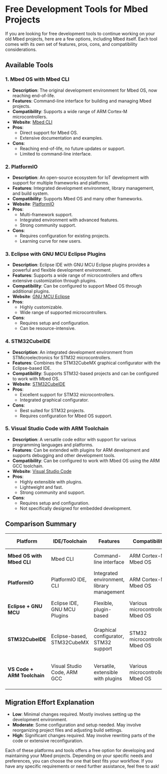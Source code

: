# Free Development Tools for Mbed Projects

If you are looking for free development tools to continue working on your old Mbed projects, here are a few options, including Mbed itself. Each tool comes with its own set of features, pros, cons, and compatibility considerations.

## Available Tools

### 1. **Mbed OS with Mbed CLI**
- **Description**: The original development environment for Mbed OS, now reaching end-of-life.
- **Features**: Command-line interface for building and managing Mbed projects.
- **Compatibility**: Supports a wide range of ARM Cortex-M microcontrollers.
- **Website**: [Mbed CLI](https://os.mbed.com/docs/mbed-os/v6.15/build-tools/mbed-cli.html)
- **Pros**:
  - Direct support for Mbed OS.
  - Extensive documentation and examples.
- **Cons**:
  - Reaching end-of-life, no future updates or support.
  - Limited to command-line interface.

### 2. **PlatformIO**
- **Description**: An open-source ecosystem for IoT development with support for multiple frameworks and platforms.
- **Features**: Integrated development environment, library management, and build system.
- **Compatibility**: Supports Mbed OS and many other frameworks.
- **Website**: [PlatformIO](https://platformio.org/)
- **Pros**:
  - Multi-framework support.
  - Integrated environment with advanced features.
  - Strong community support.
- **Cons**:
  - Requires configuration for existing projects.
  - Learning curve for new users.

### 3. **Eclipse with GNU MCU Eclipse Plugins**
- **Description**: Eclipse IDE with GNU MCU Eclipse plugins provides a powerful and flexible development environment.
- **Features**: Supports a wide range of microcontrollers and offers extensive customization through plugins.
- **Compatibility**: Can be configured to support Mbed OS through additional plugins.
- **Website**: [GNU MCU Eclipse](https://gnu-mcu-eclipse.github.io/)
- **Pros**:
  - Highly customizable.
  - Wide range of supported microcontrollers.
- **Cons**:
  - Requires setup and configuration.
  - Can be resource-intensive.

### 4. **STM32CubeIDE**
- **Description**: An integrated development environment from STMicroelectronics for STM32 microcontrollers.
- **Features**: Combines the STM32CubeMX graphical configurator with the Eclipse-based IDE.
- **Compatibility**: Supports STM32-based projects and can be configured to work with Mbed OS.
- **Website**: [STM32CubeIDE](https://www.st.com/en/development-tools/stm32cubeide.html)
- **Pros**:
  - Excellent support for STM32 microcontrollers.
  - Integrated graphical configurator.
- **Cons**:
  - Best suited for STM32 projects.
  - Requires configuration for Mbed OS support.

### 5. **Visual Studio Code with ARM Toolchain**
- **Description**: A versatile code editor with support for various programming languages and platforms.
- **Features**: Can be extended with plugins for ARM development and supports debugging and other development tools.
- **Compatibility**: Can be configured to work with Mbed OS using the ARM GCC toolchain.
- **Website**: [Visual Studio Code](https://code.visualstudio.com/)
- **Pros**:
  - Highly extensible with plugins.
  - Lightweight and fast.
  - Strong community and support.
- **Cons**:
  - Requires setup and configuration.
  - Not specifically designed for embedded development.

## Comparison Summary

| Platform                   | IDE/Toolchain                    | Features                                    | Compatibility                         | Migration Effort                      | Pros                                   | Cons                                      |
|----------------------------|----------------------------------|---------------------------------------------|---------------------------------------|---------------------------------------|----------------------------------------|-------------------------------------------|
| **Mbed OS with Mbed CLI**  | Mbed CLI                         | Command-line interface                      | ARM Cortex-M, Mbed OS                 | N/A (original environment)            | Direct support for Mbed OS             | Reaching end-of-life, CLI only             |
| **PlatformIO**             | PlatformIO IDE, CLI              | Integrated environment, library management  | ARM Cortex-M, Mbed OS                 | Moderate (need to configure project)  | Multi-framework, integrated environment| Requires configuration, learning curve     |
| **Eclipse + GNU MCU**      | Eclipse IDE, GNU MCU Plugins     | Flexible, plugin-based                      | Various microcontrollers, Mbed OS     | Moderate (need to install plugins)    | Highly customizable, wide support     | Requires setup, resource-intensive          |
| **STM32CubeIDE**           | Eclipse-based, STM32CubeMX       | Graphical configurator, STM32 support       | STM32 microcontrollers, Mbed OS       | Moderate (STM32-specific)             | Excellent STM32 support, graphical    | Best for STM32, requires Mbed configuration  |
| **VS Code + ARM Toolchain**| Visual Studio Code, ARM GCC      | Versatile, extensible with plugins          | Various microcontrollers, Mbed OS     | Moderate (need to configure toolchain)| Highly extensible, lightweight        | Requires setup, not specifically for embedded|

## Migration Effort Explanation

- **Low**: Minimal changes required. Mostly involves setting up the development environment.
- **Moderate**: Some configuration and setup needed. May involve reorganizing project files and adjusting build settings.
- **High**: Significant changes required. May involve rewriting parts of the code or extensive reconfiguration.

Each of these platforms and tools offers a free option for developing and maintaining your Mbed projects. Depending on your specific needs and preferences, you can choose the one that best fits your workflow. If you have any specific requirements or need further assistance, feel free to ask!